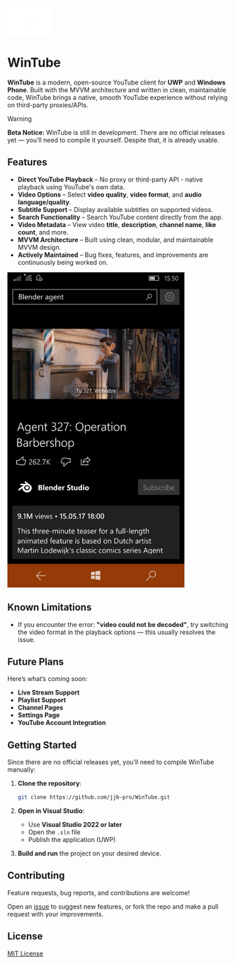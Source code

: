 <img src="https://github.com/jjb-pro/WinTube/blob/main/Assets/WinTube_Icon.png" alt="WinTube icon" width="100"/>

# WinTube

**WinTube** is a modern, open-source YouTube client for **UWP** and **Windows Phone**. Built with the MVVM architecture and written in clean, maintainable code, WinTube brings a native, smooth YouTube experience without relying on third-party proxies/APIs.

> [!WARNING]  
> **Beta Notice:** WinTube is still in development. There are no official releases yet — you’ll need to compile it yourself. Despite that, it is already usable.

## Features

* **Direct YouTube Playback** – No proxy or third-party API - native playback using YouTube's own data.
* **Video Options** – Select **video quality**, **video format**, and **audio language/quality**.
* **Subtitle Support** – Display available subtitles on supported videos.
* **Search Functionality** – Search YouTube content directly from the app.
* **Video Metadata** – View video **title**, **description**, **channel name**, **like count**, and more.
* **MVVM Architecture** – Built using clean, modular, and maintainable MVVM design.
* **Actively Maintained** – Bug fixes, features, and improvements are continuously being worked on.

<img src="https://github.com/jjb-pro/WinTube/blob/main/Assets/WinTube_Preview.png" alt="WinTube preview screenshot" width="400"/>

## Known Limitations

* If you encounter the error: **"video could not be decoded"**, try switching the video format in the playback options — this usually resolves the issue.

## Future Plans

Here’s what’s coming soon:

* **Live Stream Support**
* **Playlist Support**
* **Channel Pages**
* **Settings Page**
* **YouTube Account Integration**

## Getting Started

Since there are no official releases yet, you’ll need to compile WinTube manually:

1. **Clone the repository**:

   ```bash
   git clone https://github.com/jjb-pro/WinTube.git
   ```

2. **Open in Visual Studio**:

   * Use **Visual Studio 2022 or later**
   * Open the `.sln` file
   * Publish the application (UWP)

3. **Build and run** the project on your desired device.

## Contributing

Feature requests, bug reports, and contributions are welcome!

Open an [issue](https://github.com/jjb-pro/WinTube/issues) to suggest new features, or fork the repo and make a pull request with your improvements.

## License

[MIT License](LICENSE)
